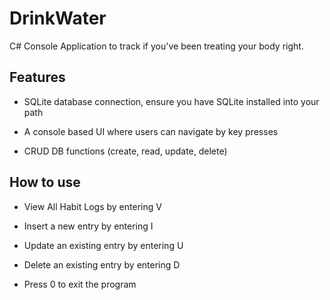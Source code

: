 # DrinkWater
C# Console Application to track if you've been treating your body right.

## Features
* SQLite database connection, ensure you have SQLite installed into your path

* A console based UI where users can navigate by key presses

* CRUD DB functions (create, read, update, delete)

## How to use
* View All Habit Logs by entering V

* Insert a new entry by entering I

* Update an existing entry by entering U

* Delete an existing entry by entering D

* Press 0 to exit the program
